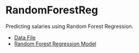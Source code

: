 # RandomForestReg

Predicting salaries using Random Forest Regression.

- [Data File](https://github.com/deepanshu96/RandomForestReg/blob/master/Position_Salaries.csv)
- [Random Forest Regression Model](https://github.com/deepanshu96/RandomForestReg/blob/master/RandomForestReg.ipynb)
